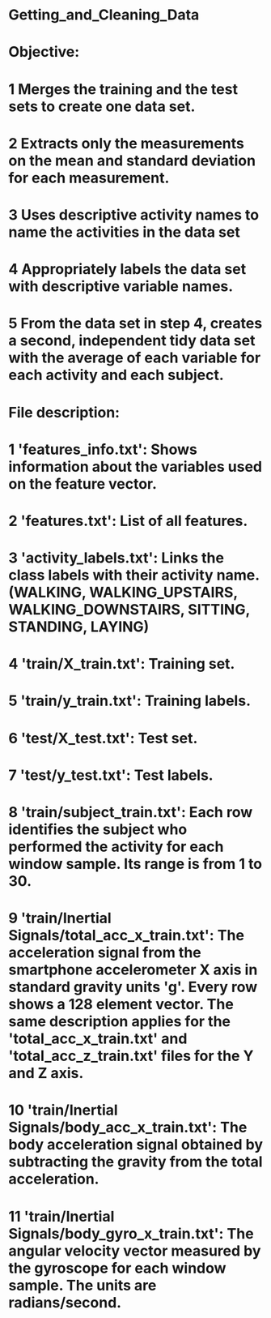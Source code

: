 # Getting_and_Cleaning_Data

# Objective:
# 1 Merges the training and the test sets to create one data set.
# 2 Extracts only the measurements on the mean and standard deviation for each measurement.
# 3 Uses descriptive activity names to name the activities in the data set
# 4 Appropriately labels the data set with descriptive variable names.
# 5 From the data set in step 4, creates a second, independent tidy data set with the average of each variable for each activity and each subject.

# File description:
# 1 'features_info.txt': Shows information about the variables used on the feature vector.
# 2 'features.txt': List of all features.
# 3 'activity_labels.txt': Links the class labels with their activity name. (WALKING, WALKING_UPSTAIRS, WALKING_DOWNSTAIRS, SITTING, STANDING, LAYING)
# 4 'train/X_train.txt': Training set.
# 5 'train/y_train.txt': Training labels.
# 6 'test/X_test.txt': Test set.
# 7 'test/y_test.txt': Test labels.
# 8 'train/subject_train.txt': Each row identifies the subject who performed the activity for each window sample. Its range is from 1 to 30. 
# 9 'train/Inertial Signals/total_acc_x_train.txt': The acceleration signal from the smartphone accelerometer X axis in standard gravity units 'g'. Every row shows a 128 element vector. The same description applies for the 'total_acc_x_train.txt' and 'total_acc_z_train.txt' files for the Y and Z axis. 
# 10 'train/Inertial Signals/body_acc_x_train.txt': The body acceleration signal obtained by subtracting the gravity from the total acceleration. 
# 11 'train/Inertial Signals/body_gyro_x_train.txt': The angular velocity vector measured by the gyroscope for each window sample. The units are radians/second. 
